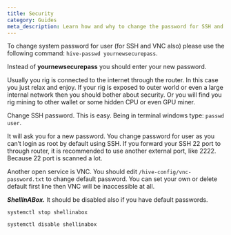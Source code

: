 ```yaml
---
title: Security
category: Guides
meta_description: Learn how and why to change the password for SSH and VNC.
---
```


To change system password for user (for SSH and VNC also) please use the following command: `hive-passwd yournewsecurepass`.

Instead of **yournewsecurepass** you should enter your new password.

Usually you rig is connected to the internet through the router. In this case you just relax and enjoy. If your rig is exposed to outer world or even a large internal network then you should bother about security. Or you will find you rig mining to other wallet or some hidden CPU or even GPU miner.

Change SSH password. This is easy. Being in terminal windows type: `passwd user`.

It will ask you for a new password. You change password for user as you can’t login as root by default using SSH. If you forward your SSH 22 port to through router, it is recommended to use another external port, like 2222. Because 22 port is scanned a lot.

Another open service is VNC. You should edit `/hive-config/vnc-password.txt` to change default password. You can set your own or delete default first line then VNC will be inaccessible at all.

***ShellInABox.*** It should be disabled also if you have default passwords.

`systemctl stop shellinabox`

`systemctl disable shellinabox`

